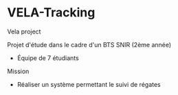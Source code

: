 # VELA-Tracking
Vela project

Projet d'étude dans le cadre d'un BTS SNIR (2ème année)
- Équipe de 7 étudiants

Mission
- Réaliser un système permettant le suivi de régates

